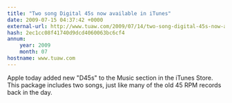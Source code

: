```yaml
---
title: "Two song Digital 45s now available in iTunes"
date: 2009-07-15 04:37:42 +0000
external-url: http://www.tuaw.com/2009/07/14/two-song-digital-45s-now-available-in-itunes/
hash: 2ec1cc08f41740d9dcd4060063bc6cf4
annum:
    year: 2009
    month: 07
hostname: www.tuaw.com
---
```


Apple today added new "D45s" to the Music section in the iTunes Store. This package includes two songs, just like many of the old 45 RPM records back in the day.
